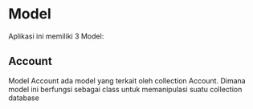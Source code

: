 # Model

Aplikasi ini memiliki 3 Model:

## Account

Model Account ada model yang terkait oleh collection Account. Dimana model ini berfungsi sebagai class untuk memanipulasi suatu collection database

